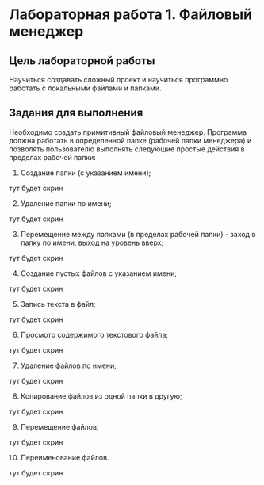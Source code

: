 # Лабораторная работа 1. Файловый менеджер

## Цель лабораторной работы
Научиться создавать сложный проект и научиться программно работать с локальными файлами и папками.

## Задания для выполнения
Необходимо создать примитивный файловый менеджер. Программа должна работать в определенной папке (рабочей папки менеджера) и позволять пользователю выполнять следующие простые действия в пределах рабочей папки:

1. Создание папки (с указанием имени);

тут будет скрин

2. Удаление папки по имени;

тут будет скрин

3. Перемещение между папками (в пределах рабочей папки) - заход в папку по имени, выход на уровень вверх;

тут будет скрин

4. Создание пустых файлов с указанием имени;

тут будет скрин

5. Запись текста в файл;

тут будет скрин

6. Просмотр содержимого текстового файла;

тут будет скрин

7. Удаление файлов по имени;

тут будет скрин

8. Копирование файлов из одной папки в другую;

тут будет скрин

9. Перемещение файлов;

тут будет скрин

10. Переименование файлов.

тут будет скрин


